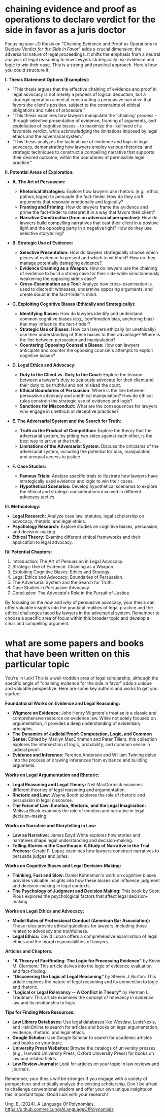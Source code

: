 # chaining evidence and proof as operations to declare verdict for the side in favor as a juris doctor

Focusing your JD thesis on "Chaining Evidence and Proof as Operations to Declare Verdict *for the Side in Favor*" adds a crucial dimension: the adversarial nature of legal proceedings.  It shifts the emphasis from a neutral analysis of legal reasoning to how lawyers strategically *use* evidence and logic to *win* their case. This is a strong and practical approach. Here's how you could structure it:

**I. Thesis Statement Options (Examples):**

* "This thesis argues that the effective chaining of evidence and proof in legal advocacy is not merely a process of logical deduction, but a strategic operation aimed at constructing a persuasive narrative that favors the client's position, subject to the constraints of ethical obligations and rules of procedure."
* "This thesis examines how lawyers manipulate the 'chaining' process – through selective presentation of evidence, framing of arguments, and exploitation of cognitive biases – to maximize the likelihood of a favorable verdict, while acknowledging the limitations imposed by legal ethics and the adversarial system."
* "This thesis analyzes the tactical use of evidence and logic in legal advocacy, demonstrating how lawyers employ various rhetorical and strategic techniques to construct a compelling narrative that supports their desired outcome, within the boundaries of permissible legal practice."

**II. Potential Areas of Exploration:**

* **A. The Art of Persuasion:**
    * **Rhetorical Strategies:** Explore how lawyers use rhetoric (e.g., ethos, pathos, logos) to persuade the fact-finder. How do they craft arguments that resonate emotionally and logically?
    * **Framing and Priming:** How do lawyers frame the evidence and prime the fact-finder to interpret it in a way that favors their client?
    * **Narrative Construction (from an adversarial perspective):** How do lawyers build compelling narratives that cast their client in a positive light and the opposing party in a negative light?  How do they use selective storytelling?

* **B. Strategic Use of Evidence:**
    * **Selective Presentation:** How do lawyers strategically choose which pieces of evidence to present and which to withhold? How do they manage potentially damaging evidence?
    * **Evidence Chaining as a Weapon:** How do lawyers use the chaining of evidence to build a strong case for their side while simultaneously weakening the opposing side's case?
    * **Cross-Examination as a Tool:** Analyze how cross-examination is used to discredit witnesses, undermine opposing arguments, and create doubt in the fact-finder's mind.

* **C. Exploiting Cognitive Biases (Ethically and Strategically):**
    * **Identifying Biases:** How do lawyers identify and understand common cognitive biases (e.g., confirmation bias, anchoring bias) that may influence the fact-finder?
    * **Strategic Use of Biases:** How can lawyers ethically (or unethically) use their understanding of these biases to their advantage? Where is the line between persuasion and manipulation?
    * **Countering Opposing Counsel's Biases:** How can lawyers anticipate and counter the opposing counsel's attempts to exploit cognitive biases?

* **D. Legal Ethics and Advocacy:**
    * **Duty to the Client vs. Duty to the Court:** Explore the tension between a lawyer's duty to zealously advocate for their client and their duty to be truthful and not mislead the court.
    * **Ethical Boundaries of Persuasion:** Where is the line between persuasive advocacy and unethical manipulation? How do ethical rules constrain the strategic use of evidence and logic?
    * **Sanctions for Misconduct:** What are the consequences for lawyers who engage in unethical or deceptive practices?

* **E. The Adversarial System and the Search for Truth:**
    * **Truth as the Product of Competition:** Explore the theory that the adversarial system, by pitting two sides against each other, is the best way to arrive at the truth.
    * **Limitations of the Adversarial System:** Discuss the criticisms of the adversarial system, including the potential for bias, manipulation, and unequal access to justice.

* **F. Case Studies:**
    * **Famous Trials:** Analyze specific trials to illustrate how lawyers have strategically used evidence and logic to win their cases.
    * **Hypothetical Scenarios:** Develop hypothetical scenarios to explore the ethical and strategic considerations involved in different advocacy tactics.

**III. Methodology:**

* **Legal Research:** Analyze case law, statutes, legal scholarship on advocacy, rhetoric, and legal ethics.
* **Psychology Research:** Explore studies on cognitive biases, persuasion, and decision-making.
* **Ethical Theory:** Examine different ethical frameworks and their application to legal advocacy.

**IV. Potential Chapters:**

1. Introduction: The Art of Persuasion in Legal Advocacy.
2. Strategic Use of Evidence: Chaining as a Weapon.
3. Exploiting Cognitive Biases: Ethics and Strategy.
4. Legal Ethics and Advocacy: Boundaries of Persuasion.
5. The Adversarial System and the Search for Truth.
6. Case Studies in Persuasive Advocacy.
7. Conclusion: The Advocate's Role in the Pursuit of Justice.

By focusing on the *how* and *why* of persuasive advocacy, your thesis can offer valuable insights into the practical realities of legal practice and the ethical challenges faced by lawyers in the adversarial system. Remember to choose a specific area of focus within this broader topic and develop a clear and compelling argument.


# what are some papers and books that have been written on this particular topic

You're in luck! This is a well-trodden area of legal scholarship, although the specific angle of "chaining evidence for the side in favor" adds a unique and valuable perspective. Here are some key authors and works to get you started:

**Foundational Works on Evidence and Legal Reasoning:**

* **Wigmore on Evidence:** John Henry Wigmore's treatise is a classic and comprehensive resource on evidence law. While not solely focused on argumentation, it provides a deep understanding of evidentiary principles.
* **The Dynamics of Judicial Proof: Computation, Logic, and Common Sense:** Edited by Marilyn MacCrimmon and Peter Tillers, this collection explores the intersection of logic, probability, and common sense in judicial proof.
* **Evidence and Inference:** Terence Anderson and William Twining delve into the process of drawing inferences from evidence and building arguments.

**Works on Legal Argumentation and Rhetoric:**

* **Legal Reasoning and Legal Theory:** Neil MacCormick examines different theories of legal reasoning and argumentation.
* **Rhetoric and Law:** Wayne Booth explores the role of rhetoric and persuasion in legal discourse.
* **The Force of Law: Emotion, Rhetoric, and the Legal Imagination:**  Melissa Block examines the role of emotion and narrative in legal decision-making.

**Works on Narrative and Storytelling in Law:**

* **Law as Narrative:** James Boyd White explores how stories and narratives shape legal understanding and decision-making.
* **Telling Stories in the Courthouse: A Study of Narrative in the Trial Process:**  Gerald P. Lopez examines how lawyers construct narratives to persuade judges and juries.

**Works on Cognitive Biases and Legal Decision-Making:**

* **Thinking, Fast and Slow:** Daniel Kahneman's work on cognitive biases provides valuable insights into how these biases can influence judgment and decision-making in legal contexts.
* **The Psychology of Judgment and Decision Making:**  This book by Scott Plous explores the psychological factors that affect legal decision-making.

**Works on Legal Ethics and Advocacy:**

* **Model Rules of Professional Conduct (American Bar Association):** These rules provide ethical guidelines for lawyers, including those related to advocacy and truthfulness.
* **Legal Ethics:** David Luban offers a comprehensive examination of legal ethics and the moral responsibilities of lawyers.

**Articles and Chapters:**

* **"A Theory of Factfinding: The Logic for Processing Evidence"** by Kevin M. Clermont: This article delves into the logic of evidence evaluation and fact-finding.
* **"Discovering the Logic of Legal Reasoning"** by Steven J. Burton: This article explores the nature of legal reasoning and its connection to logic and rhetoric.
* **"Logical or Legal Relevancy -- A Conflict in Theory"** by Herman L. Trautman: This article examines the concept of relevancy in evidence law and its relationship to logic.

**Tips for Finding More Resources:**

* **Law Library Databases:** Use legal databases like Westlaw, LexisNexis, and HeinOnline to search for articles and books on legal argumentation, evidence, rhetoric, and legal ethics.
* **Google Scholar:** Use Google Scholar to search for academic articles and books on your topic.
* **University Press Websites:** Browse the catalogs of university presses (e.g., Harvard University Press, Oxford University Press) for books on law and related fields.
* **Law Review Journals:** Look for articles on your topic in law reviews and journals.

Remember, your thesis will be stronger if you engage with a variety of perspectives and critically analyze the existing scholarship. Don't be afraid to challenge conventional wisdom and offer your own unique insights on this important topic. Good luck with your research!

Ung, E. (2024). A Language Of Polynomials. https://github.com/ericung/ALanguageOfPolynomials
